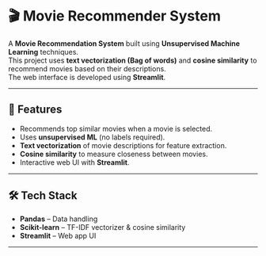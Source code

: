 # 🎬 Movie Recommender System

A **Movie Recommendation System** built using **Unsupervised Machine Learning** techniques.  
This project uses **text vectorization (Bag of words)** and **cosine similarity** to recommend movies based on their descriptions.  
The web interface is developed using **Streamlit**.

---

## 🚀 Features
- Recommends top similar movies when a movie is selected.
- Uses **unsupervised ML** (no labels required).
- **Text vectorization** of movie descriptions for feature extraction.
- **Cosine similarity** to measure closeness between movies.
- Interactive web UI with **Streamlit**.

---

## 🛠️ Tech Stack
- **Pandas** – Data handling
- **Scikit-learn** – TF-IDF vectorizer & cosine similarity
- **Streamlit** – Web app UI

---



